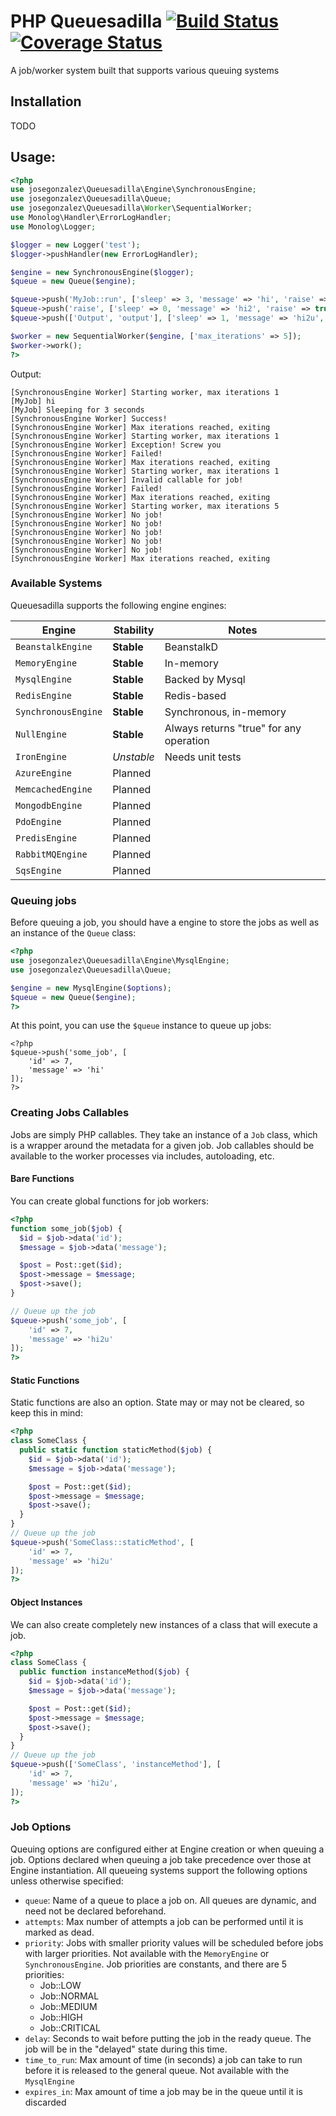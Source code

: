 # PHP Queuesadilla [![Build Status](https://travis-ci.org/josegonzalez/php-queuesadilla.png?branch=master)](https://travis-ci.org/josegonzalez/php-queuesadilla) [![Coverage Status](https://coveralls.io/repos/josegonzalez/php-queuesadilla/badge.png?branch=master)](https://coveralls.io/r/josegonzalez/php-queuesadilla?branch=master)

A job/worker system built that supports various queuing systems

## Installation

TODO

## Usage:

```php
<?php
use josegonzalez\Queuesadilla\Engine\SynchronousEngine;
use josegonzalez\Queuesadilla\Queue;
use josegonzalez\Queuesadilla\Worker\SequentialWorker;
use Monolog\Handler\ErrorLogHandler;
use Monolog\Logger;

$logger = new Logger('test');
$logger->pushHandler(new ErrorLogHandler);

$engine = new SynchronousEngine($logger);
$queue = new Queue($engine);

$queue->push('MyJob::run', ['sleep' => 3, 'message' => 'hi', 'raise' => false]);
$queue->push('raise', ['sleep' => 0, 'message' => 'hi2', 'raise' => true]);
$queue->push(['Output', 'output'], ['sleep' => 1, 'message' => 'hi2u', 'raise' => false]);

$worker = new SequentialWorker($engine, ['max_iterations' => 5]);
$worker->work();
?>
```

Output:

    [SynchronousEngine Worker] Starting worker, max iterations 1
    [MyJob] hi
    [MyJob] Sleeping for 3 seconds
    [SynchronousEngine Worker] Success!
    [SynchronousEngine Worker] Max iterations reached, exiting
    [SynchronousEngine Worker] Starting worker, max iterations 1
    [SynchronousEngine Worker] Exception! Screw you
    [SynchronousEngine Worker] Failed!
    [SynchronousEngine Worker] Max iterations reached, exiting
    [SynchronousEngine Worker] Starting worker, max iterations 1
    [SynchronousEngine Worker] Invalid callable for job!
    [SynchronousEngine Worker] Failed!
    [SynchronousEngine Worker] Max iterations reached, exiting
    [SynchronousEngine Worker] Starting worker, max iterations 5
    [SynchronousEngine Worker] No job!
    [SynchronousEngine Worker] No job!
    [SynchronousEngine Worker] No job!
    [SynchronousEngine Worker] No job!
    [SynchronousEngine Worker] No job!
    [SynchronousEngine Worker] Max iterations reached, exiting

### Available Systems

Queuesadilla supports the following engine engines:

| Engine              | Stability   | Notes                                   |
|---------------------|-------------|-----------------------------------------|
| `BeanstalkEngine`   | **Stable**  | BeanstalkD                              |
| `MemoryEngine`      | **Stable**  | In-memory                               |
| `MysqlEngine`       | **Stable**  | Backed by Mysql                         |
| `RedisEngine`       | **Stable**  | Redis-based                             |
| `SynchronousEngine` | **Stable**  | Synchronous, in-memory                  |
| `NullEngine`        | **Stable**  | Always returns "true" for any operation |
| `IronEngine`        | *Unstable*  | Needs unit tests                        |
| `AzureEngine`       | Planned     |                                         |
| `MemcachedEngine`   | Planned     |                                         |
| `MongodbEngine`     | Planned     |                                         |
| `PdoEngine`         | Planned     |                                         |
| `PredisEngine`      | Planned     |                                         |
| `RabbitMQEngine`    | Planned     |                                         |
| `SqsEngine`         | Planned     |                                         |

### Queuing jobs

Before queuing a job, you should have a engine to store the jobs as well as an instance of the `Queue` class:

```php
<?php
use josegonzalez\Queuesadilla\Engine\MysqlEngine;
use josegonzalez\Queuesadilla\Queue;

$engine = new MysqlEngine($options);
$queue = new Queue($engine);
?>
```

At this point, you can use the `$queue` instance to queue up jobs:

```
<?php
$queue->push('some_job', [
    'id' => 7,
    'message' => 'hi'
]);
?>
```

### Creating Jobs Callables

Jobs are simply PHP callables. They take an instance of a `Job` class, which is a wrapper around the metadata for a given job. Job callables should be available to the worker processes via includes, autoloading, etc.

#### Bare Functions

You can create global functions for job workers:

```php
<?php
function some_job($job) {
  $id = $job->data('id');
  $message = $job->data('message');

  $post = Post::get($id);
  $post->message = $message;
  $post->save();
}

// Queue up the job
$queue->push('some_job', [
    'id' => 7,
    'message' => 'hi2u'
]);
?>
```

#### Static Functions

Static functions are also an option. State may or may not be cleared, so keep this in mind:

```php
<?php
class SomeClass {
  public static function staticMethod($job) {
    $id = $job->data('id');
    $message = $job->data('message');

    $post = Post::get($id);
    $post->message = $message;
    $post->save();
  }
}
// Queue up the job
$queue->push('SomeClass::staticMethod', [
    'id' => 7,
    'message' => 'hi2u'
]);
?>
```

#### Object Instances

We can also create completely new instances of a class that will execute a job.

```php
<?php
class SomeClass {
  public function instanceMethod($job) {
    $id = $job->data('id');
    $message = $job->data('message');

    $post = Post::get($id);
    $post->message = $message;
    $post->save();
  }
}
// Queue up the job
$queue->push(['SomeClass', 'instanceMethod'], [
    'id' => 7,
    'message' => 'hi2u',
]);
?>
```

### Job Options

Queuing options are configured either at Engine creation or when queuing a job. Options declared when queuing a job take precedence over those at Engine instantiation. All queueing systems support the following options unless otherwise specified:

- `queue`: Name of a queue to place a job on. All queues are dynamic, and need not be declared beforehand.
- `attempts`: Max number of attempts a job can be performed until it is marked as dead.
- `priority`: Jobs with smaller priority values will be scheduled before jobs with larger priorities. Not available with the `MemoryEngine` or `SynchronousEngine`. Job priorities are constants, and there are 5 priorities:
    - Job::LOW
    - Job::NORMAL
    - Job::MEDIUM
    - Job::HIGH
    - Job::CRITICAL
- `delay`: Seconds to wait before putting the job in the ready queue. The job will be in the "delayed" state during this time.
- `time_to_run`: Max amount of time (in seconds) a job can take to run before it is released to the general queue. Not available with the `MysqlEngine`
- `expires_in`: Max amount of time a job may be in the queue until it is discarded
